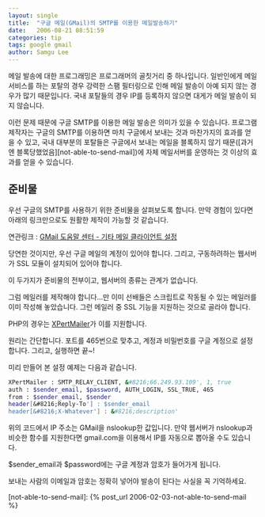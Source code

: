 ```yaml
---
layout: single
title:  "구글 메일(GMail)의 SMTP를 이용한 메일발송하기"
date:   2006-08-21 08:51:59
categories: tip
tags: google gmail
author: Samgu Lee
---
```

메일 발송에 대한 프로그래밍은 프로그래머의 골칫거리 중 하나입니다. 일반인에게 메일 서비스를 하는 포탈의 경우 강력한 스팸 필터링으로 인해 메일 발송이 아예 되지 않는 경우가 많기 때문입니다. 국내 포탈들의 경우 IP를 등록하지 않으면 대게가 메일 발송이 되지 않습니다.

이런 문제 때문에 구글 SMTP를 이용한 메일 발송은 의미가 있을 수 있습니다. 프로그램 제작자는 구글의 SMTP를 이용하면 마치 구글에서 보내는 것과 마찬가지의 효과를 얻을 수 있고, 국내 대부분의 포탈들은 구글에서 보내는 메일을 블록하지 않기 때문([과거엔 블록당했었음][not-able-to-send-mail])에 자체 메일서버를 운영하는 것 이상의 효과를 얻을 수 있습니다.

## 준비물

우선 구글의 SMTP를 사용하기 위한 준비물을 살펴보도록 합니다. 만약 경험이 있다면 아래의 링크만으로도 원활한 제작이 가능할 것 같습니다.

연관링크 : [GMail 도움말 센터 - 기타 메일 클라이언트 설정](http://mail.google.com/support/bin/answer.py?answer=13287&query=smtp&topic=&type=f&ctx=search)

당연한 것이지만, 우선 구글 메일의 계정이 있어야 합니다. 그리고, 구동하려하는 웹서버가 SSL 모듈이 설치되어 있어야 합니다.

이 두가지가 준비물의 전부이고, 웹서버의 종류는 관계가 없습니다.

그럼 메일러를 제작해야 합니다...만 이미 선배들은 스크립트로 작동될 수 있는 메일러를 이미 작성해 놓았습니다. 그런 메일러 중 SSL 기능을 지원하는 것으로 골라야 합니다.

PHP의 경우는 [XPertMailer](http://xpertmailer.sourceforge.net/)가 이를 지원합니다.

원리는 간단합니다. 포트를 465번으로 맞추고, 계정과 비밀번호를 구글 계정으로 설정합니다. 그리고, 실행하면 끝~!

미리 만들어 본 설정 예제는 다음과 같습니다.

```sh
XPertMailer : SMTP_RELAY_CLIENT, &#8216;66.249.93.109', 1, true
auth : $sender_email, $password, AUTH_LOGIN, SSL_TRUE, 465
from : $sender_email, $sender
header[&#8216;Reply-To'] : $sender_email
header[&#8216;X-Whatever'] : &#8216;description'
```

위의 코드에서 IP 주소는 GMail을 nslookup한 값입니다. 만약 웹서버가 nslookup과 비슷한 함수를 지원한다면 gmail.com을 이용해서 IP를 자동으로 뽑아올 수도 있습니다.

$sender_email과 $password에는 구글 계정과 암호가 들어가게 됩니다.

보내는 사람의 이메일과 암호는 정확히 넣어야 발송이 된다는 사실을 꼭 기억하세요.

[not-able-to-send-mail]: {% post_url 2006-02-03-not-able-to-send-mail %}
